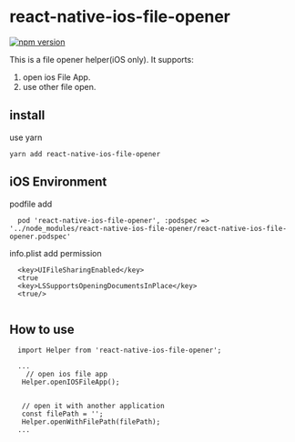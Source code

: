 # react-native-ios-file-opener

[![npm version](https://img.shields.io/npm/v/react-native-ios-file-opener.svg?style=flat)](https://www.npmjs.com/package/react-native-ios-file-opener)

This is a file opener helper(iOS only). It supports:
   1. open ios File App.
   2. use other file open.

## install
 use yarn 
 ```
yarn add react-native-ios-file-opener
 ```
 
 ## iOS Environment

podfile add 
```
  pod 'react-native-ios-file-opener', :podspec => '../node_modules/react-native-ios-file-opener/react-native-ios-file-opener.podspec'
```

info.plist add permission
```
  <key>UIFileSharingEnabled</key>
  <true
  <key>LSSupportsOpeningDocumentsInPlace</key>
  <true/>
  
```



## How to use
```
  import Helper from 'react-native-ios-file-opener';
  
  ... 
    // open ios file app
   Helper.openIOSFileApp();
  
  
   // open it with another application
   const filePath = '';
   Helper.openWithFilePath(filePath);
  ...
  
```
